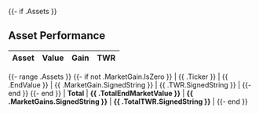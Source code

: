{{- if .Assets }}

## Asset Performance

| Asset | Value | Gain | TWR |
|:---|---:|---:|---:|
{{- range .Assets }}
{{- if not .MarketGain.IsZero }}
| {{ .Ticker }} | {{ .EndValue }} | {{ .MarketGain.SignedString }} | {{ .TWR.SignedString }} |
{{- end }}
{{- end }}
| **Total** | **{{ .TotalEndMarketValue }}** | **{{ .MarketGains.SignedString }}** | **{{ .TotalTWR.SignedString }}** |
{{- end }}